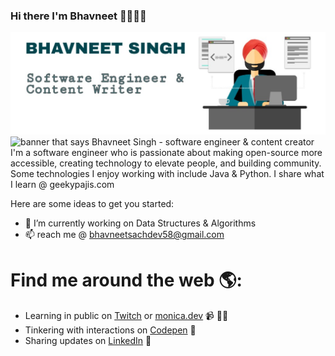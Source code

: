 ### Hi there I'm Bhavneet 👨🏻‍💻👋 


<!-- **bhavneetsingh58/bhavneetsingh58** is a ✨ _special_ ✨ repository because its `README.md` (this file) appears on your GitHub profile. -->

<img src="https://github.com/bhavneetsingh58/bhavneetsingh58/blob/master/assets/github_banner.jpg" alt="banner that says Bhavneet Singh - software engineer & content creator">
<img src="https://github.com/bhavneetsingh58/bhavneetsingh58/blob/master/assets/github_banner_blue.jpg" alt="banner that says Bhavneet Singh - software engineer & content creator">
I'm a software engineer who is passionate about making open-source more accessible, creating technology to elevate people, and building community. Some technologies I enjoy working with include Java & Python. I share what I learn @ geekypajis.com

Here are some ideas to get you started:

- 🔭 I’m currently working on Data Structures & Algorithms
- 📫 reach me @ bhavneetsachdev58@gmail.com

# Find me around the web 🌎: 
- Learning in public on <a href="https://www.twitch.tv/blacktechdiva">Twitch</a> or <a href="https://www.monica.dev">monica.dev</a> 📹 ✍🏾
- Tinkering with interactions on <a href="https://codepen.io/m0nica"> Codepen</a> 🏓
- Sharing updates on <a href="https://www.linkedin.com/in/monicampowell/">LinkedIn</a> 💼



